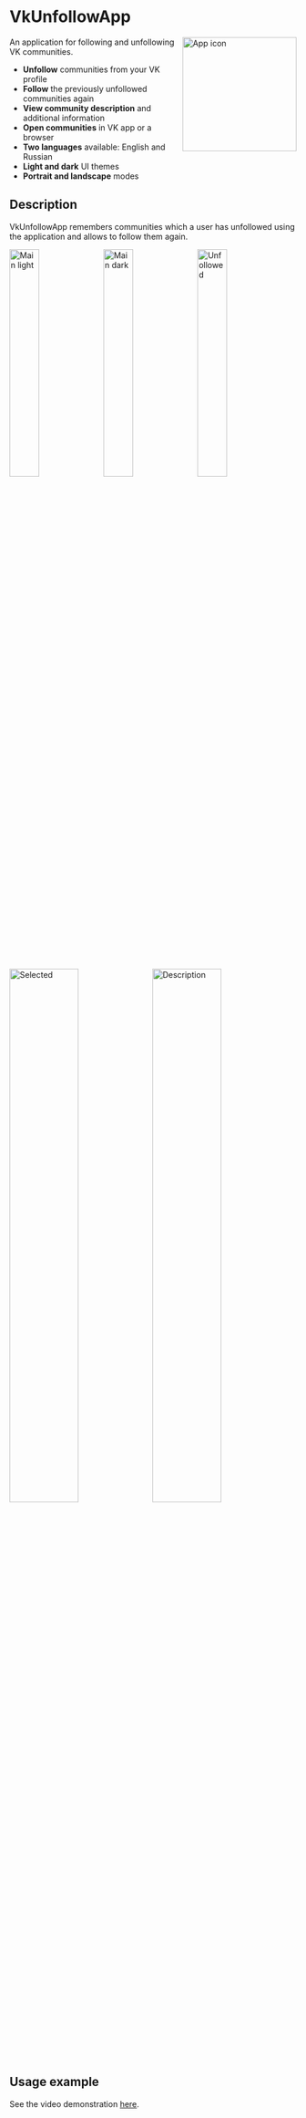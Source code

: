 # VkUnfollowApp

<img src="https://i.imgur.com/zgKwcOH.png" align="right" height="200"  alt="App icon"/>

An application for following and unfollowing VK communities.

- **Unfollow** communities from your VK profile
- **Follow** the previously unfollowed communities again
- **View community description** and additional information
- **Open communities** in VK app or a browser
- **Two languages** available: English and Russian
- **Light and dark** UI themes
- **Portrait and landscape** modes

## Description

VkUnfollowApp remembers communities which a user has unfollowed using the application and allows to follow them again.

<p>
    <img src="https://i.imgur.com/CcKkZaG.jpg" width="32%" alt="Main light"/>
    <img src="https://i.imgur.com/B6Hv6U0.jpg" width="32%" alt="Main dark"/>
    <img src="https://i.imgur.com/PbclYHH.jpg" width="32%" alt="Unfollowed"/>
</p>

<p>
    <img src="https://i.imgur.com/I38nPXj.jpg" width="49%" alt="Selected"/>
    <img src="https://i.imgur.com/RGu7kAR.jpg" width="49%" alt="Description"/>
</p>

## Usage example

See the video demonstration [here](https://youtube.com/shorts/_bGz66FcQh4).
